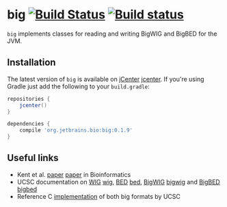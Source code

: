 # big [![Build Status](https://travis-ci.org/JetBrains-Research/big.svg?branch=master)](https://travis-ci.org/JetBrains-Research/big) [![Build status](https://ci.appveyor.com/api/projects/status/e9q4o6rgdfhyy6ry?svg=true)](https://ci.appveyor.com/project/superbobry/big)

`big` implements classes for reading and writing BigWIG and BigBED for the JVM.

Installation
------------

The latest version of `big` is available on [jCenter] [jcenter]. If you're using
Gradle just add the following to your `build.gradle`:

```gradle
repositories {
    jcenter()
}

dependencies {
    compile 'org.jetbrains.bio:big:0.1.9'
}

```

[jcenter]: https://bintray.com/bintray/jcenter

Useful links
------------

* Kent et al. [paper] [paper] in Bioinformatics
* UCSC documentation on [WIG] [wig], [BED] [bed], [BigWIG] [bigwig] and [BigBED] [bigbed]
* Reference C [implementation](http://hgdownload.cse.ucsc.edu/admin/exe) of both big formats by UCSC

[paper]: http://bioinformatics.oxfordjournals.org/content/26/17/2204.abstract
[wig]: http://genome.ucsc.edu/goldenpath/help/wiggle.html
[bed]: https://genome.ucsc.edu/FAQ/FAQformat.html#format1
[bigwig]: http://genome.ucsc.edu/goldenpath/help/bigWig.html
[bigbed]: http://genome.ucsc.edu/goldenpath/help/bigBed.html
